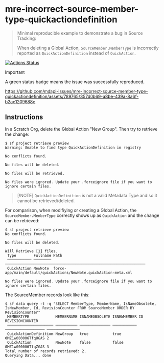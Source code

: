 # mre-incorrect-source-member-type-quickactiondefinition

> Minimal reproducible example to demonstrate a bug in Source Tracking:
>
> When deleting a Global Action, `SourceMember.MemberType` is incorrectly reported as `QuickActionDefinition` instead of `QuickAction`.

[![Actions Status](https://github.com/mdapi-issues/mre-incorrect-source-member-type-quickactiondefinition/actions/workflows/default.yml/badge.svg?branch=main)](https://github.com/mdapi-issues/mre-incorrect-source-member-type-quickactiondefinition/actions?query=branch:main)

> [!IMPORTANT]
> A green status badge means the issue was successfully reproduced.

https://github.com/mdapi-issues/mre-incorrect-source-member-type-quickactiondefinition/assets/789765/357d0b69-a8be-439a-8a6f-b2ae1209688e

## Instructions

In a Scratch Org, delete the Global Action "New Group".
Then try to retrieve the change:

```console
$ sf project retrieve preview
Warning: Unable to find type QuickActionDefinition in registry

No conflicts found.

No files will be deleted.

No files will be retrieved.

No files were ignored. Update your .forceignore file if you want to ignore certain files.
```

> [!NOTE] `QuickActionDefinition` is not a valid Metadata Type and so it cannot be retrieved/deleted.

For comparison, when modifiying or creating a Global Action, the `SourceMember.MemberType` correctly shows up as `QuickAction` and the change can be retrieved:

```console
$ sf project retrieve preview
No conflicts found.

No files will be deleted.

Will Retrieve [1] files.
 Type        Fullname Path
 ─────────── ──────── ────────────────────────────────────────────────────────────────
 QuickAction NewNote  force-app/main/default/quickActions/NewNote.quickAction-meta.xml

No files were ignored. Update your .forceignore file if you want to ignore certain files.
```

The SourceMember records look like this:

```console
$ sf data query -t -q "SELECT MemberType, MemberName, IsNameObsolete, IsNewMember, Id, RevisionCounter FROM SourceMember ORDER BY RevisionCounter"
 MEMBERTYPE            MEMBERNAME ISNAMEOBSOLETE ISNEWMEMBER ID                 REVISIONCOUNTER
 ───────────────────── ────────── ────────────── ─────────── ────────────────── ───────────────
 QuickActionDefinition NewGroup   true           true        0MZ1w000006TfqUGAS 2
 QuickAction           NewNote    false          false       0MZ1w000006TfqZGAS 3
Total number of records retrieved: 2.
Querying Data... done
```
